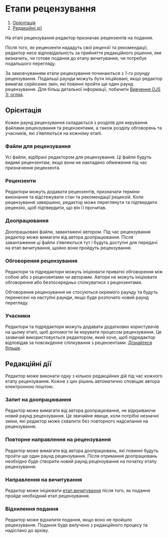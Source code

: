 # Етапи рецензування

1. [Орієнтація](review#orientation)
1. [Редакційні дії](review#editorial-actions)

На етапі рецензування редактор призначає рецензентів на подання.

Після того, як рецензенти нададуть свої рецензії та рекомендації, редактор несе відповідальність за прийняття редакційного рішення, яке визначить, чи готове подання до етапу вичитування, чи потребує подальшого перегляду.

За замовчуванням етапи рецензування починаються з *1-го раунду* рецензування. Подальші раунди можуть бути ініційовані, якщо редактор вимагає серйозних змін, які повинні пройти ще один раунд рецензування. Для більш детальної інформації, побачити [Вивчення OJS 3: огляд](https://docs.pkp.sfu.ca/learning-ojs/en/editorial-workflow#review).

## <a name="orientation"></a>Орієнтація

Кожен раунд рецензування складається з розділів для керування файлами рецензування та рецензентами, а також розділу обговорень та учасників, які з’являються на кожному етапі.

### <a name="review-files"></a>Файли для рецензування
Усі файли, відібрані редактором для рецензування. Ці файли будуть видимі рецензентам, якщо вони не накладено обмеження під час призначення рецензента.

### <a name="reviewers"></a>Рецензенти
Редактори можуть додавати рецензентів, призначати терміни виконання та відстежувати стан та рекомендації рецензій. Коли рецензування завершено, редактор може переглянути та підтвердити рецензію, щоб підтвердити, що він її прочитав.

### <a name="revisions"></a>Доопрацювання
Доопрацьовані файли, завантажені автором. Під час рецензування редактор може вимагати від автора доопрацювання. Після завантаження ці файли з’являються тут і будуть доступні для передачі на етап вичитування, щойно вони пройдуть рецензування.

### <a name="discussions"></a>Обговорення рецензування
Редактори та підредактори можуть ініціювати приватні обговорення між собою або з рецензентами чи авторами. Автори не можуть ініціювати обговорення або безпосередньо спілкуватися з рецензентами.

Обговорення рецензування не стосуються окремого раунду та будуть перенесені на наступні раунди, якщо буде розпочато новий раунд перегляду.

### <a name="participants"></a>Учасники
Редактори та підредактори можуть додавати додаткових користувачів на цьому етапі, щоб допомогти їм керувати процесом рецензування. Це зазвичай використовується редактором, який хоче, щоб підредактор відповідав за повсякденне спілкування з рецензентами. [Дізнайтеся більше](../editorial-workflow#participants).

## <a name="editorial-actions"></a>Редакційні дії
Редактор може виконати одну з кількох редакційних дій під час кожного етапу рецензування. Кожне з цих рішень автоматично сповіщає автора електронною поштою.

### <a name="request-revisions"></a>Запит на доопрацювання
Редактор може вимагати від автора доопрацювання, не відкриваючи новий раунд рецензування. Це звичайне явище, коли потрібні незначні зміни, які редактор може схвалити без повторного надсилання на рецензування.

### <a name="new-review"></a>Повторне направлення на рецензування
Редактор може вимагати від автора доопрацювань, які повинні будуть пройти ще один раунд рецензування. Після отримання доопрацювань необхідно буде створити новий раунд рецензування на початку етапу рецензування.

### <a name="copyediting"></a>Направлення на вичитування
Редактор може ініціювати [етап вичитування](copyediting) після того, як подання пройде необхідний етап рецензування.

### <a name="decline"></a>Відхилення подання
Редактор може відхилити подання, якщо воно не пройшло рецензування. Подання буде вилучено з редакційного процесу та надіслано до архіву.

